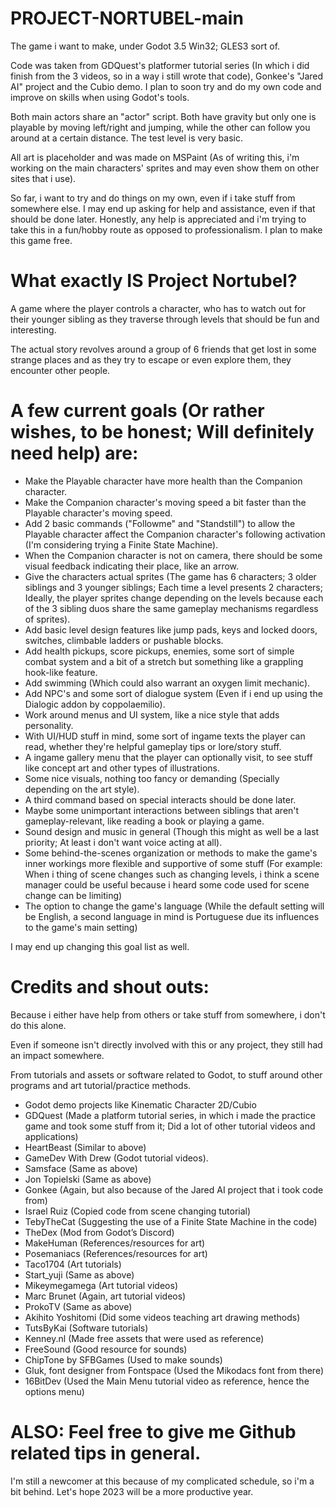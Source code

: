 # PROJECT-NORTUBEL-main

The game i want to make, under Godot 3.5 Win32; GLES3 sort of.

Code was taken from GDQuest's platformer tutorial series (In which i did finish from the 3 videos, so in a way i still wrote that code), Gonkee's "Jared AI" project and the Cubio demo. I plan to soon try and do my own code and improve on skills when using Godot's tools.

Both main actors share an "actor" script. Both have gravity but only one is playable by moving left/right and jumping, while the other can follow you around at a certain distance. The test level is very basic.

All art is placeholder and was made on MSPaint (As of writing this, i'm working on the main characters' sprites and may even show them on other sites that i use).

So far, i want to try and do things on my own, even if i take stuff from somewhere else. I may end up asking for help and assistance, even if that should be done later. Honestly, any help is appreciated and i'm trying to take this in a fun/hobby route as opposed to professionalism. I plan to make this game free.

# What exactly IS Project Nortubel?
A game where the player controls a character, who has to watch out for their younger sibling as they traverse through levels that should be fun and interesting. 

The actual story revolves around a group of 6 friends that get lost in some strange places and as they try to escape or even explore them, they encounter other people.

# A few current goals (Or rather wishes, to be honest; Will definitely need help) are:
* Make the Playable character have more health than the Companion character.
* Make the Companion character's moving speed a bit faster than the Playable character's moving speed.
* Add 2 basic commands ("Followme" and "Standstill") to allow the Playable character affect the Companion character's following activation (I'm considering trying a Finite State Machine).
* When the Companion character is not on camera, there should be some visual feedback indicating their place, like an arrow.
* Give the characters actual sprites (The game has 6 characters; 3 older siblings and 3 younger siblings; Each time a level presents 2 characters; Ideally, the player sprites change depending on the levels because each of the 3 sibling duos share the same gameplay mechanisms regardless of sprites).
* Add basic level design features like jump pads, keys and locked doors, switches, climbable ladders or pushable blocks.
* Add health pickups, score pickups, enemies, some sort of simple combat system and a bit of a stretch but something like a grappling hook-like feature.
* Add swimming (Which could also warrant an oxygen limit mechanic).
* Add NPC's and some sort of dialogue system (Even if i end up using the Dialogic addon by coppolaemilio).
* Work around menus and UI system, like a nice style that adds personality.
* With UI/HUD stuff in mind, some sort of ingame texts the player can read, whether they're helpful gameplay tips or lore/story stuff.
* A ingame gallery menu that the player can optionally visit, to see stuff like concept art and other types of illustrations.
* Some nice visuals, nothing too fancy or demanding (Specially depending on the art style).
* A third command based on special interacts should be done later.
* Maybe some unimportant interactions between siblings that aren't gameplay-relevant, like reading a book or playing a game.
* Sound design and music in general (Though this might as well be a last priority; At least i don't want voice acting at all).
* Some behind-the-scenes organization or methods to make the game's inner workings more flexible and supportive of some stuff (For example: When i thing of scene changes such as changing levels, i think a scene manager could be useful because i heard some code used for scene change can be limiting)
* The option to change the game's language (While the default setting will be English, a second language in mind is Portuguese due its influences to the game's main setting)

I may end up changing this goal list as well.

# Credits and shout outs:

Because i either have help from others or take stuff from somewhere, i don't do this alone.

Even if someone isn't directly involved with this or any project, they still had an impact somewhere.

From tutorials and assets or software related to Godot, to stuff around other programs and art tutorial/practice methods.

* Godot demo projects like Kinematic Character 2D/Cubio
* GDQuest (Made a platform tutorial series, in which i made the practice game and took some stuff from it; Did a lot of other tutorial videos and applications)
* HeartBeast (Similar to above)
* GameDev With Drew (Godot tutorial videos).
* Samsface (Same as above)
* Jon Topielski (Same as above)
* Gonkee (Again, but also because of the Jared AI project that i took code from)
* Israel Ruiz (Copied code from scene changing tutorial)
* TebyTheCat (Suggesting the use of a Finite State Machine in the code)
* TheDex (Mod from Godot’s Discord)
* MakeHuman (References/resources for art)
* Posemaniacs (References/resources for art)
* Taco1704 (Art tutorials)
* Start_yuji (Same as above)
* Mikeymegamega (Art tutorial videos)
* Marc Brunet (Again, art tutorial videos)
* ProkoTV (Same as above)
* Akihito Yoshitomi (Did some videos teaching art drawing methods)
* TutsByKai (Software tutorials)
* Kenney.nl (Made free assets that were used as reference)
* FreeSound (Good resource for sounds)
* ChipTone by SFBGames (Used to make sounds)
* Gluk, font designer from Fontspace (Used the Mikodacs font from there)
* 16BitDev (Used the Main Menu tutorial video as reference, hence the options menu)

# ALSO: Feel free to give me Github related tips in general.
I'm still a newcomer at this because of my complicated schedule, so i'm a bit behind.
Let's hope 2023 will be a more productive year.